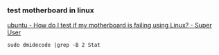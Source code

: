 ### test motherboard in linux


[ubuntu - How do I test if my motherboard is failing using Linux? - Super User](https://superuser.com/questions/682344/how-do-i-test-if-my-motherboard-is-failing-using-linux)

```shell
sudo dmidecode |grep -B 2 Stat
```
